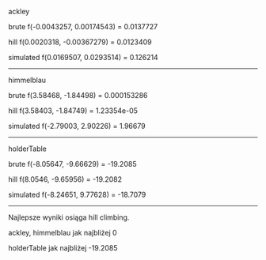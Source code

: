 ackley

brute f(-0.0043257, 0.00174543) = 0.0137727

hill f(0.0020318, -0.00367279) = 0.0123409

simulated f(0.0169507, 0.0293514) = 0.126214

________________________________________________________
himmelblau

brute f(3.58468, -1.84498) = 0.000153286

hill f(3.58403, -1.84749) = 1.23354e-05

simulated f(-2.79003, 2.90226) = 1.96679

________________________________________________________
holderTable

brute f(-8.05647, -9.66629) = -19.2085

hill f(8.0546, -9.65956) = -19.2082

simulated f(-8.24651, 9.77628) = -18.7079

________________________________________________________

Najlepsze wyniki osiąga hill climbing.

ackley, himmelblau jak najbliżej 0

holderTable jak najbliżej -19.2085
